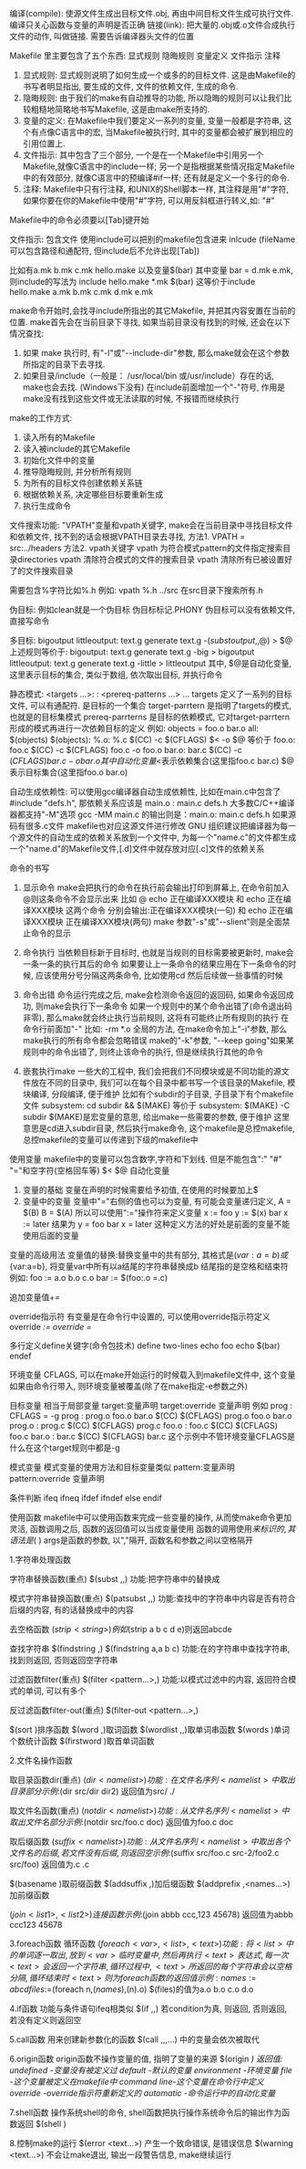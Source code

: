 编译(compile): 使源文件生成出目标文件.obj, 再由中间目标文件生成可执行文件. 编译只关心函数与变量的声明是否正确
链接(link): 把大量的.obj或.o文件合成执行文件的动作, 叫做链接. 需要告诉编译器头文件的位置

Makefile 里主要包含了五个东西: 显式规则 隐晦规则 变量定义 文件指示 注释

1. 显式规则: 显式规则说明了如何生成一个或多的的目标文件. 这是由Makefile的书写者明显指出, 要生成的文件, 文件的依赖文件, 生成的命令.
2. 隐晦规则: 由于我们的make有自动推导的功能, 所以隐晦的规则可以让我们比较粗糙地简略地书写Makefile, 这是由make所支持的.
3. 变量的定义: 在Makefile中我们要定义一系列的变量, 变量一般都是字符串, 这个有点像C语言中的宏, 当Makefile被执行时, 其中的变量都会被扩展到相应的引用位置上.
4. 文件指示: 其中包含了三个部分, 一个是在一个Makefile中引用另一个Makefile,就像C语言中的include一样; 另一个是指根据某些情况指定Makefile中的有效部分, 就像C语言中的预编译#if一样; 还有就是定义一个多行的命令.
5. 注释: Makefile中只有行注释, 和UNIX的Shell脚本一样, 其注释是用"#"字符, 如果你要在你的Makefile中使用"#"字符, 可以用反斜框进行转义,如: "\#"

Makefile中的命令必须要以[Tab]键开始

文件指示:
包含文件 使用include可以把别的makefile包含进来
inlcude <fileName> 	(fileName可以包含路径和通配符, 但include后不允许出现[Tab])

比如有a.mk b.mk c.mk hello.make 以及变量$(bar)  其中变量 bar = d.mk e.mk, 则include的写法为
include hello.make *.mk $(bar) 这等价于include hello.make a.mk b.mk c.mk d.mk e.mk

make命令开始时,会找寻include所指出的其它Makefile, 并把其内容安置在当前的位置. make首先会在当前目录下寻找, 如果当前目录没有找到的时候, 还会在以下情况查找:
1. 如果 make 执行时, 有"-I"或"--include-dir"参数, 那么make就会在这个参数所指定的目录下去寻找.
2. 如果目录<prefix>/include（一般是： /usr/local/bin 或/usr/include）存在的话, make也会去找. (Windows下没有)
在include前面增加一个"-"符号, 作用是make没有找到这些文件或无法读取的时候, 不报错而继续执行

make的工作方式:
1. 读入所有的Makefile
2. 读入被include的其它Makefile
3. 初始化文件中的变量
4. 推导隐晦规则, 并分析所有规则
5. 为所有的目标文件创建依赖关系链
6. 根据依赖关系, 决定哪些目标要重新生成
7. 执行生成命令

文件搜索功能:
"VPATH"变量和vpath关键字, make会在当前目录中寻找目标文件和依赖文件, 找不到的话会根据VPATH目录去寻找, 
方法1. VPATH = src:../headers
方法2. vpath关键字 
vpath <pattern> <directories>	为符合模式pattern的文件指定搜索目录directories
vpath <pattern>清除符合模式<pattern>的文件的搜索目录
vpath 清除所有已被设置好了的文件搜索目录

<pattern>需要包含%字符比如%.h 
例如: vpath %.h ../src 在src目录下搜索所有.h

伪目标:
例如clean就是一个伪目标
伪目标标记.PHONY 伪目标可以没有依赖文件, 直接写命令

多目标:
bigoutput littleoutput: text.g 
	generate text.g -$(subst output,,$@) > $@ 
上述规则等价于: 
bigoutput: text.g 
	generate text.g -big > bigoutput 
littleoutput: text.g 
	generate text.g -little > littleoutput
其中, $@是自动化变量, 这里表示目标的集合, 类似于数组, 依次取出目标, 并执行命令

静态模式:
<targets ...>: <target-pattern>: <prereq-patterns ...> 
<commands> 
... 
targets 定义了一系列的目标文件, 可以有通配符. 是目标的一个集合
target-parrtern 是指明了targets的模式, 也就是的目标集模式
prereq-parrterns 是目标的依赖模式, 它对target-parrtern形成的模式再进行一次依赖目标的定义
例如:
objects = foo.o bar.o 
all: $(objects) 
$(objects): %.o: %.c 
	$(CC) -c $(CFLAGS) $< -o $@
等价于
foo.o: foo.c 
	$(CC) -c $(CFLAGS) foo.c -o foo.o 
bar.o: bar.c 
	$(CC) -c $(CFLAGS) bar.c -o bar.o
其中自动化变量$<表示依赖集合(这里指foo.c bar.c) $@表示目标集合(这里指foo.o bar.o)

自动生成依赖性:
可以使用gcc编译器自动生成依赖性, 比如在main.c中包含了#include "defs.h", 那依赖关系应该是 main.o : main.c defs.h
大多数C/C++编译器都支持"-M"选项 gcc -MM main.c 的输出则是：main.o: main.c defs.h
如果源码有很多.c文件 makefile也对应这源文件进行修改
GNU 组织建议把编译器为每一个源文件的自动生成的依赖关系放到一个文件中, 
为每一个"name.c"的文件都生成一个"name.d"的Makefile文件,[.d]文件中就存放对应[.c]文件的依赖关系



命令的书写
1. 显示命令
make会把执行的命令在执行前会输出打印到屏幕上, 在命令前加入@则这条命令不会显示出来
比如 @ echo 正在编译XXX模块	和 echo 正在编译XXX模块 这两个命令 分别会输出:正在编译XXX模块(一句) 和 echo 正在编译XXX模块 正在编译XXX模块(两句)
make 参数"-s"或"--slient"则是全面禁止命令的显示

2. 命令执行
当依赖目标新于目标时, 也就是当规则的目标需要被更新时, make会一条一条的执行其后的命令
如果要让上一条命令的结果应用在下一条命令的时候, 应该使用分号分隔这两条命令, 比如使用cd 然后后续做一些事情的时候

3. 命令出错
命令运行完成之后, make会检测命令返回的返回码, 如果命令返回成功, 则make会执行下一条命令
如果一个规则中的某个命令出错了(命令退出码非零), 那么make就会终止执行当前规则, 这将有可能终止所有规则的执行
在命令行前面加"-" 比如:	-rm *.o
全局的方法, 在make命令加上"-i"参数, 那么make执行的所有命令都会忽略错误
make的"-k"参数, "--keep going"如果某规则中的命令出错了, 则终止该命令的执行, 但是继续执行其他的命令

4. 嵌套执行make
一些大的工程中, 我们会把我们不同模块或是不同功能的源文件放在不同的目录中, 我们可以在每个目录中都书写一个该目录的Makefile, 模块编译, 分段编译, 便于维护
比如有个subdir的子目录, 子目录下有个makefile文件
subsystem: 
	cd subdir && $(MAKE)
等价于
subsystem: 
	$(MAKE) -C subdir
$(MAKE)是宏变量的意思, 给出make一些需要的参数, 便于维护
这里意思是cd进入subdir目录, 然后执行make命令, 这个makefile是总控makefile, 总控makefile的变量可以传递到下级的makefile中



使用变量
makefile中的变量可以包含数字,字符和下划线. 但是不能包含":" "#" "="和空字符(空格回车等) $< $@ 自动化变量
1. 变量的基础
变量在声明的时候需要给予初值, 在使用的时候要加上$
2. 变量中的变量
变量中"="右侧的值也可以为变量, 有可能会变量递归定义, 
A = $(B)
B = $(A)
所以可以使用":="操作符来定义变量 
x := foo
y := $(x) bar
x := later
结果为
y = foo bar
x = later
这种定义方法的好处是前面的变量不能使用后面的变量

变量的高级用法
变量值的替换:替换变量中的共有部分, 其格式是$(var:a=b)或${var:a=b}, 将变量var中所有以a结尾的字符串替换成b 结尾指的是空格和结束符
例如:
foo := a.o b.o c.o
bar := $(foo:.o =.c)

追加变量值+=

override指示符
有变量是在命令行中设置的, 可以使用override指示符定义
override <var> := <value>
override <var> = <value>

多行定义define关键字(命令包技术)
define two-lines 
echo foo 
echo $(bar) 
endef

环境变量
CFLAGS, 可以在make开始运行的时候载入到makefile文件中, 这个变量如果由命令行带入, 则环境变量被覆盖(除了在make指定-e参数之外)

目标变量
相当于局部变量
target:变量声明
target:override 变量声明
例如
prog : CFLAGS = -g 
prog : prog.o foo.o bar.o 
	$(CC) $(CFLAGS) prog.o foo.o bar.o 
prog.o : prog.c 
	$(CC) $(CFLAGS) prog.c 
foo.o : foo.c 
	$(CC) $(CFLAGS) foo.c 
bar.o : bar.c 
	$(CC) $(CFLAGS) bar.c
这个示例中不管环境变量CFLAGS是什么在这个target规则中都是-g

模式变量
模式变量的使用方法和目标变量类似
pattern:变量声明
pattern:override 变量声明


条件判断
ifeq ifneq ifdef ifndef 
else
endif

使用函数
makefile中可以使用函数来完成一些变量的操作, 从而使make命令更加灵活, 函数调用之后, 函数的返回值可以当成变量使用
函数的调用使用$来标识的, 其语法是$(<function> <args>) args是函数的参数, 以","隔开, 函数名和参数之间以空格隔开

1.字符串处理函数

字符串替换函数(重点)
$(subst <from>,<to>,<text>)
功能:把字符串<text>中的<from>替换成<to>

模式字符串替换函数(重点)
$(patsubst <pattern>,<replacement>,<text>)
功能:查找<text>中的字符串中内容是否有符合<pattern>后缀的内容, 有的话替换成<replacement>中的内容

去空格函数
$(strip <string>)
例如$(strip a b c d e)则返回abcde

查找字符串
$(findstring <find>,<in>)
$(findstring a,a b c)
功能:在<in>的字符串中查找<find>字符串, 找到则返回<find>, 否则返回空字符串

过滤函数filter(重点)
$(filter <pattern...>,<text>)
功能:以<pattern>模式过滤<text>中的内容, 返回符合模式<pattern>的单词, <pattern>可以有多个

反过滤函数filter-out(重点)
$(filter-out <pattern...>,<text>)

$(sort <list>)排序函数
$(word <n>,<text>)取词函数
$(wordlist <start>,<end>,<text>)取单词串函数
$(words <text>)单词个数统计函数
$(firstword <text>)取首单词函数


2.文件名操作函数

取目录函数dir(重点)
$(dir <namelist>)
功能:在文件名序列<namelist>中取出目录部分
示例:$(dir src/dir dir2)
返回值为src/ ./

取文件名函数(重点)
$(notdir <namelist>)
功能:从文件名序列<namelist>中取出文件名部分
示例:$(notdir src/foo.c doc)
返回值为foo.c doc

取后缀函数
$(suffix <namelist>)
功能:从文件名序列<namelist>中取出各个文件名的后缀, 若文件没有后缀, 则返回空
示例:$(suffix src/foo.c src-2/foo2.c src/foo)
返回值为.c .c

$(basename <namelist>)取前缀函数
$(addsuffix <suffix>,<namelist>)加后缀函数
$(addprefix <prefix>,<names...>)加前缀函数

$(join <list1>,<list2>)连接函数
示例:$(join abbb ccc,123 45678) 返回值为abbb ccc123 45678


3.foreach函数 循环函数
$(foreach <var>,<list>,<text>)
功能:将<list>中的单词逐一取出, 放到<var>临时变量中, 然后再执行<text>表达式, 每一次<text>会返回一个字符串,
循环过程中, <text>所返回的每个字符串会以空格分隔, 循环结束时<text>则为foreach函数的返回值
示例:
names :=a b c d 
files :=$(foreach n,$(names),$(n).o)
$(files)的值为a.o b.o c.o d.o

4.if函数
功能与条件语句ifeq相类似
$(if <condition>,<then-part>,<else-part>)
若condition为真, 则返回<then-part>, 否则返回<else-part>, 若没有定义<else-part>则返回空

5.call函数
用来创建新参数化的函数
$(call <expression>,<parm1>,<parm2>,<parm3>...)
<expression>中的变量会依次被<parm>取代

6.origin函数
origin函数不操作变量的值, 指明了变量的来源
$(origin <var>)
返回值:
undefined 	-变量没有被定义过
default 	-默认的变量
environment	-环境变量
file 		-这个变量被定义在makefile中
command line-这个变量在命令行中定义
override	-override指示符重新定义的
automatic	-命令运行中的自动化变量


7.shell函数
操作系统shell的命令, shell函数把执行操作系统命令后的输出作为函数返回
$(shell <cmd>)


8.控制make的运行
$(error <text...>)		产生一个致命错误, <text>是错误信息
$(warning <text...>)	不会让make退出, 输出一段警告信息, make继续运行














